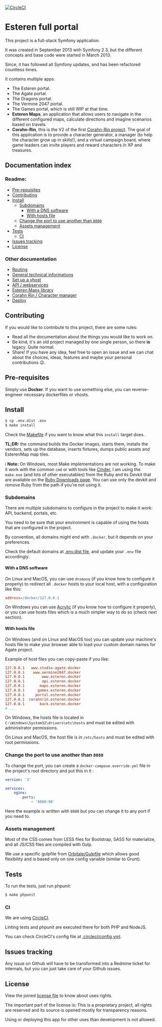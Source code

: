 
[![CircleCI](https://circleci.com/gh/Pierstoval/AgateApps.svg?style=svg&circle-token=9dd9f3351a54a5f47ce078a4ad2ce589dedec8d7)](https://circleci.com/gh/Pierstoval/AgateApps)


Esteren full portal
========================

This project is a full-stack Symfony application.

It was created in September 2013 with Symfony 2.3, but the different concepts and base code were started in March 2013.

Since, it has followed all Symfony updates, and has been refactored countless times.

It contains multiple apps:

* The Esteren portal.
* The Agate portal.
* The Dragons portal.
* The Vermine 2047 portal.
* The Games portal, which is still WIP at that time.
* **Esteren Maps**, an application that allows users to navigate in the different configured maps, calculate directions and
 imagine scenarios based on travels.
* **Corahn-Rin**, this is the V2 of the first [Corahn-Rin project](https://github.com/Esteren/CorahnRinV1). The goal of this
 application is to provide a character generator, a manager (to help the character grow up in skills!), and a virtual
 campaign board, where game leaders can invite players and reward characters in XP and treasures.

## Documentation index

### Readme:

* [Pre-requisites](#pre-requisites)
* [Contributing](#contributing)
* [Install](#install)
  * [Subdomains](#subdomains)
    * [With a DNS software](#with-a-dns-software)
    * [With hosts file](#with-hosts-file)
  * [Change the port to use another than `8080`](#change-the-port-to-use-another-than-8080)
  * [Assets management](#assets-management)
* [Tests](#tests)
  * [CI](#ci)
* [Issues tracking](#issues-tracking)
* [License](#license)

### Other documentation

* [Routing](docs/routing.md)
* [General technical informations](docs/technical.md)
* [Set up a vhost](docs/vhosts.md)
* [API / webservices](docs/api.md)
* [Esteren Maps library](docs/maps.md)
* [Corahn Rin / Character manager](docs/character_manager.md)
* [Deploy](docs/deploy.md)

## Contributing

If you would like to contribute to this project, there are some rules:

* Read all the documentation about the things you would like to work on.
* Be kind, it's an old project managed by one single person, so there **is** legacy. Quite normal.
* Share! If you have any idea, feel free to open an issue and we can chat about the choices, ideas, features and maybe
your personal contributions 😉.

## Pre-requisites

Simply use **Docker**. If you want to use something else, you can reverse-engineer necessary dockerfiles or vhosts.

## Install

```bash
$ cp .env.dist .env
$ make install
```

Check the [Makefile](./Makefile#L22) if you want to know what this `install` target does.

**TL;DR:** the command builds the Docker images, starts them, installs the vendors, sets up the database, inserts
fixtures, dumps public assets and EsterenMap map tiles.

ℹ️ **Note:** On Windows, most Make implementations are not working. To make it work with the common `cmd` or with tools
like [Cmder](http://cmder.net), I am using the `make.exe` (and lots of other executables) from the Ruby and its Devkit
that are available on the [Ruby Downloads page](https://rubyinstaller.org/downloads/). You can use only the devkit and
remove Ruby from the path if you're not using it. 

### Subdomains

There are multiple subdomains to configure in the project to make it work: API, backend, portals, etc.

You need to be sure that your environment is capable of using the hosts that are configured in the project.

By convention, all domains might end with `.docker`, but it depends on your preferences.

Check the default domains at [.env.dist file](/.env.dist), and update your `.env` file accordingly.

#### With a DNS software

On Linux and MacOS, you can use `dnsmasq` (if you know how to configure it properly) to redirect all `.docker` hosts
to your local host, with a configuration like this:

```ini
address=/docker/127.0.0.1
```

On Windows you can use [Acrylic](http://mayakron.altervista.org/wikibase/show.php?id=AcrylicHome) (if you know how to
configure it properly), or you can use hosts files which is a much simpler way to do so (check next section).

#### With hosts file

On Windows (and on Linux and MacOS too) you can update your machine's hosts file to make your browser able to load your
custom domain names for Agate project.

Example of host files you can copy-paste if you like:

```ini
127.0.0.1   www.studio-agate.docker
127.0.0.1    www.vermine2047.docker
127.0.0.1        www.esteren.docker
127.0.0.1        api.esteren.docker
127.0.0.1       maps.esteren.docker
127.0.0.1      games.esteren.docker
127.0.0.1     portal.esteren.docker
127.0.0.1  corahnrin.esteren.docker
127.0.0.1       back.esteren.docker
# ...
```

On Windows, the hosts file is located in `C:\Windows\System32\drivers\etc\hosts` and must be edited with administrator
permissions.

On Linux and MacOS, the host file is in `/etc/hosts` and must be edited with root permissions.

### Change the port to use another than `8080`

To change the port, you can create a `docker-compose.override.yml` file in the project's root directory and put this in
it :

```yaml
version: '3'

services:
    nginx:
        ports:
            - '8080:80'
```

Here the example is written with `8080` but you can change it to any port if you need to.

### Assets management

Most of the CSS comes from LESS files for Bootstrap, SASS for materialize, and all JS/CSS files are compiled
with Gulp.

We use a specific gulpfile from [Orbitale/Gulpfile](https://github.com/Orbitale/Gulpfile) which allows good
flexibility and is based only on one config variable (similar to Grunt).

## Tests

To run the tests, just run phpunit:

```bash
$ make phpunit
```

### CI

We are using [CircleCI](https://circleci.com/gh/Pierstoval/AgateApps).

Linting tests and phpunit are executed there for both PHP and NodeJS.

You can check CircleCI's config file at [.circleci/config.yml](.circleci/config.yml).

## Issues tracking

Any issue on Github will have to be transformed into a Redmine ticket for internals, but you can just take care of your
Github issues.

## License

View the joined [license file](LICENSE) to know about uses rights.

The important part of the license is: This is a proprietary project, all rights are reserved and its source is opened
mostly for transparency reasons.

Using or deploying this app for other uses than development is not allowed. 
